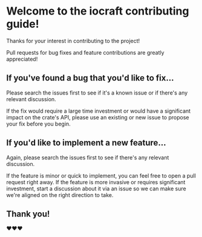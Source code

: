 # Welcome to the iocraft contributing guide!

Thanks for your interest in contributing to the project!

Pull requests for bug fixes and feature contributions are greatly appreciated!

## If you've found a bug that you'd like to fix...

Please search the issues first to see if it's a known issue or if there's any relevant discussion.

If the fix would require a large time investment or would have a significant impact on the crate's API, please use an existing or new issue to propose your fix before you begin.

## If you'd like to implement a new feature...

Again, please search the issues first to see if there's any relevant discussion.

If the feature is minor or quick to implement, you can feel free to open a pull request right away. If the feature is more invasive or requires significant investment, start a discussion about it via an issue so we can make sure we're aligned on the right direction to take.

## Thank you!

❤️❤️❤️
